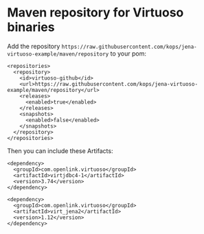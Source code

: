Maven repository for Virtuoso binaries
======================================

Add the repository `https://raw.githubusercontent.com/kops/jena-virtuoso-example/maven/repository` to your pom:

    <repositories>
      <repository>
        <id>virtuoso-github</id>
        <url>https://raw.githubusercontent.com/kops/jena-virtuoso-example/maven/repository</url>
        <releases>
          <enabled>true</enabled>
        </releases>
        <snapshots>
          <enabled>false</enabled>
        </snapshots>
      </repository>
    </repositories>

Then you can include these Artifacts:

    <dependency>
      <groupId>com.openlink.virtuoso</groupId>
      <artifactId>virtjdbc4-1</artifactId>
      <version>3.74</version>
    </dependency>

    <dependency>
      <groupId>com.openlink.virtuoso</groupId>
      <artifactId>virt_jena2</artifactId>
      <version>1.12</version>
    </dependency>
